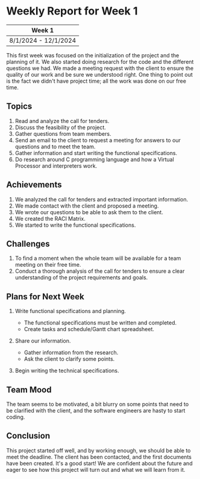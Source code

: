 # Weekly Report for Week 1

| Week 1 |
| --- |
| 8/1/2024 - 12/1/2024 |

This first week was focused on the initialization of the project and the planning of it. We also started doing research for the code and the different questions we had. We made a meeting request with the client to ensure the quality of our work and be sure we understood right. One thing to point out is the fact we didn't have project time; all the work was done on our free time.

## Topics

1. Read and analyze the call for tenders.
2. Discuss the feasibility of the project.
3. Gather questions from team members.
4. Send an email to the client to request a meeting for answers to our questions and to meet the team.
5. Gather information and start writing the functional specifications.
6. Do research around C programming language and how a Virtual Processor and interpreters work.

## Achievements

1. We analyzed the call for tenders and extracted important information.
2. We made contact with the client and proposed a meeting.
3. We wrote our questions to be able to ask them to the client.
4. We created the RACI Matrix.
5. We started to write the functional specifications.

## Challenges

1. To find a moment when the whole team will be available for a team meeting on their free time.
2. Conduct a thorough analysis of the call for tenders to ensure a clear understanding of the project requirements and goals.

## Plans for Next Week

1. Write functional specifications and planning.
   - The functional specifications must be written and completed.
   - Create tasks and schedule/Gantt chart spreadsheet.

2. Share our information.
   - Gather information from the research.
   - Ask the client to clarify some points.

3. Begin writing the technical specifications.

## Team Mood

The team seems to be motivated, a bit blurry on some points that need to be clarified with the client, and the software engineers are hasty to start coding.

## Conclusion

This project started off well, and by working enough, we should be able to meet the deadline. The client has been contacted, and the first documents have been created. It's a good start! We are confident about the future and eager to see how this project will turn out and what we will learn from it.
